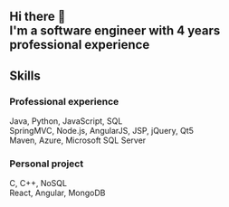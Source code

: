 ## Hi there 👋 <br> I'm a software engineer with 4 years professional experience 

## Skills
### Professional experience
Java, Python, JavaScript, SQL <br> 
SpringMVC, Node.js, AngularJS, JSP, jQuery, Qt5 <br>
Maven, Azure, Microsoft SQL Server
### Personal project
C, C++, NoSQL <br>
React, Angular, MongoDB




<!--
**jchen68623/jchen68623** is a ✨ _special_ ✨ repository because its `README.md` (this file) appears on your GitHub profile.

Here are some ideas to get you started:

- 🔭 I’m currently working on ...
- 🌱 I’m currently learning ...
- 👯 I’m looking to collaborate on ...
- 🤔 I’m looking for help with ...
- 💬 Ask me about ...
- 📫 How to reach me: ...
- 😄 Pronouns: ...
- ⚡ Fun fact: ...
-->
